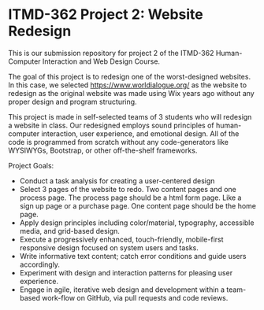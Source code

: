 # ITMD-362 Project 2: Website Redesign

This is our submission repository for project 2 of the ITMD-362 Human-Computer Interaction and Web Design Course.

The goal of this project is to redesign one of the worst-designed websites. In this case, we selected https://www.worldialogue.org/ as the website to redesign as the original website was made using Wix years ago without any proper design and program structuring.

This project is made in self-selected teams of 3 students who will redesign a website in class. Our redesigned employs sound principles of human-computer interaction, user experience, and emotional design.
All of the code is programmed from scratch without any code-generators like WYSIWYGs, Bootstrap, or other off-the-shelf frameworks.

Project Goals:
- Conduct a task analysis for creating a user-centered design
- Select 3 pages of the website to redo. Two content pages and one process page. The process page should be a html form page. Like a sign up page or a purchase page. One content page should be the home page.
- Apply design principles including color/material, typography, accessible media, and grid-based design.
- Execute a progressively enhanced, touch-friendly, mobile-first responsive design focused on system users and tasks.
- Write informative text content; catch error conditions and guide users accordingly.
- Experiment with design and interaction patterns for pleasing user experience.
- Engage in agile, iterative web design and development within a team-based work-flow on GitHub, via pull requests and code reviews.
